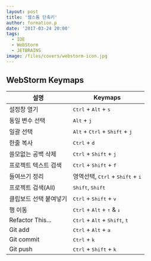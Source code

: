 ```yaml
---
layout: post
title: '웹스톰 단축키'
author: formation.p
date: '2017-03-24 20:00'
tags:
  - IDE
  - WebStorm
  - JETBRAINS
image: /files/covers/webstorm-icon.jpg
---
```


## WebStorm Keymaps

|설명|Keymaps|
|---|---|
|설정창 열기|<kbd>Ctrl</kbd> + <kbd>Alt</kbd> + <kbd>s</kbd>|
|동일 변수 선택|<kbd>Alt</kbd> + <kbd>j</kbd>|
|일괄 선택|<kbd>Alt</kbd> + <kbd>Ctrl</kbd> + <kbd>Shift</kbd> + <kbd>j</kbd>|
|한줄 복사|<kbd>Ctrl</kbd> + <kbd>d</kbd>|
|쓸모없는 공백 삭제|<kbd>Ctrl</kbd> + <kbd>Shift</kbd> + <kbd>j</kbd>|
|프로젝트 텍스트 검색|<kbd>Ctrl</kbd> + <kbd>Shift</kbd> + <kbd>f</kbd>|
|들여쓰기 정리|영역선택, <kbd>Ctrl</kbd> + <kbd>Shift</kbd> + <kbd>i</kbd>|
|프로젝트 검색(All)|<kbd>Shift</kbd>, <kbd>Shift</kbd>|
|클립보드 선택 붙여넣기|<kbd>Ctrl</kbd> + <kbd>Shift</kbd> + <kbd>v</kbd>|
|행 이동|<kbd>Ctrl</kbd> + <kbd>Alt</kbd> + <kbd>↑</kbd> & <kbd>↓</kbd>|
|Refactor This...|<kbd>Ctrl</kbd> + <kbd>Alt</kbd> + <kbd>Shift</kbd>, <kbd>t</kbd>|
|Git add|<kbd>Ctrl</kbd> + <kbd>Alt</kbd> + <kbd>a</kbd>|
|Git commit|<kbd>Ctrl</kbd> + <kbd>k</kbd>|
|Git push|<kbd>Ctrl</kbd> + <kbd>Shift</kbd> + <kbd>k</kbd>|


